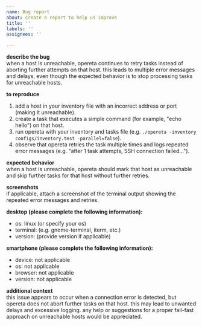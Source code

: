 ```yaml
---
name: Bug report
about: Create a report to help us improve
title: ''
labels: ''
assignees: ''

---
```


**describe the bug**  
when a host is unreachable, opereta continues to retry tasks instead of aborting further attempts on that host. this leads to multiple error messages and delays, even though the expected behavior is to stop processing tasks for unreachable hosts.

**to reproduce**  
1. add a host in your inventory file with an incorrect address or port (making it unreachable).  
2. create a task that executes a simple command (for example, "echo hello") on that host.  
3. run opereta with your inventory and tasks file (e.g. `./opereta -inventory configs/inventory.test -parallel=false`).  
4. observe that opereta retries the task multiple times and logs repeated error messages (e.g. "after 1 task attempts, SSH connection failed...").

**expected behavior**  
when a host is unreachable, opereta should mark that host as unreachable and skip further tasks for that host without further retries.

**screenshots**  
if applicable, attach a screenshot of the terminal output showing the repeated error messages and retries.

**desktop (please complete the following information):**  
- os: linux (or specify your os)  
- terminal: (e.g. gnome-terminal, iterm, etc.)  
- version: (provide version if applicable)

**smartphone (please complete the following information):**  
- device: not applicable  
- os: not applicable  
- browser: not applicable  
- version: not applicable

**additional context**  
this issue appears to occur when a connection error is detected, but opereta does not abort further tasks on that host. this may lead to unwanted delays and excessive logging. any help or suggestions for a proper fail-fast approach on unreachable hosts would be appreciated.
